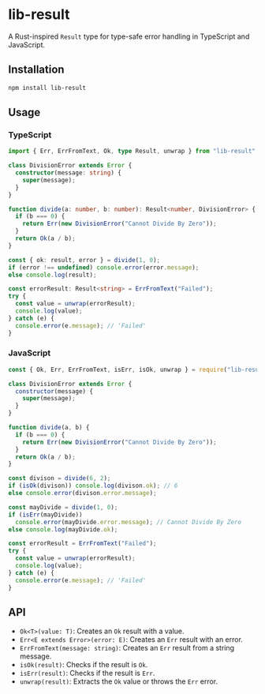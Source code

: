 # lib-result

A Rust-inspired `Result` type for type-safe error handling in TypeScript and JavaScript.

## Installation

```bash
npm install lib-result
```

## Usage

### TypeScript

```typescript
import { Err, ErrFromText, Ok, type Result, unwrap } from "lib-result";

class DivisionError extends Error {
  constructor(message: string) {
    super(message);
  }
}

function divide(a: number, b: number): Result<number, DivisionError> {
  if (b === 0) {
    return Err(new DivisionError("Cannot Divide By Zero"));
  }
  return Ok(a / b);
}

const { ok: result, error } = divide(1, 0);
if (error !== undefined) console.error(error.message);
else console.log(result);

const errorResult: Result<string> = ErrFromText("Failed");
try {
  const value = unwrap(errorResult);
  console.log(value);
} catch (e) {
  console.error(e.message); // 'Failed'
}
```

### JavaScript

```javascript
const { Ok, Err, ErrFromText, isErr, isOk, unwrap } = require("lib-result");

class DivisionError extends Error {
  constructor(message) {
    super(message);
  }
}

function divide(a, b) {
  if (b === 0) {
    return Err(new DivisionError("Cannot Divide By Zero"));
  }
  return Ok(a / b);
}

const divison = divide(6, 2);
if (isOk(divison)) console.log(divison.ok); // 6
else console.error(divison.error.message);

const mayDivide = divide(1, 0);
if (isErr(mayDivide))
  console.error(mayDivide.error.message); // Cannot Divide By Zero
else console.log(mayDivide.ok);

const errorResult = ErrFromText("Failed");
try {
  const value = unwrap(errorResult);
  console.log(value);
} catch (e) {
  console.error(e.message); // 'Failed'
}
```

## API

- `Ok<T>(value: T)`: Creates an `Ok` result with a value.
- `Err<E extends Error>(error: E)`: Creates an `Err` result with an error.
- `ErrFromText(message: string)`: Creates an `Err` result from a string message.
- `isOk(result)`: Checks if the result is `Ok`.
- `isErr(result)`: Checks if the result is `Err`.
- `unwrap(result)`: Extracts the `Ok` value or throws the `Err` error.
